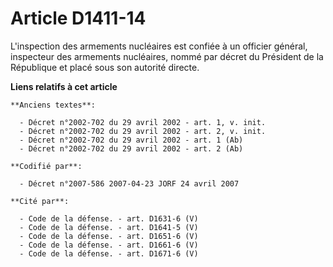 # Article D1411-14

L'inspection des armements nucléaires est confiée à un officier général, inspecteur des armements nucléaires, nommé par
décret du Président de la République et placé sous son autorité directe.

**Liens relatifs à cet article**

	**Anciens textes**:

	  - Décret n°2002-702 du 29 avril 2002 - art. 1, v. init.
	  - Décret n°2002-702 du 29 avril 2002 - art. 2, v. init.
	  - Décret n°2002-702 du 29 avril 2002 - art. 1 (Ab)
	  - Décret n°2002-702 du 29 avril 2002 - art. 2 (Ab)

	**Codifié par**:

	  - Décret n°2007-586 2007-04-23 JORF 24 avril 2007

	**Cité par**:

	  - Code de la défense. - art. D1631-6 (V)
	  - Code de la défense. - art. D1641-5 (V)
	  - Code de la défense. - art. D1651-6 (V)
	  - Code de la défense. - art. D1661-6 (V)
	  - Code de la défense. - art. D1671-6 (V)
